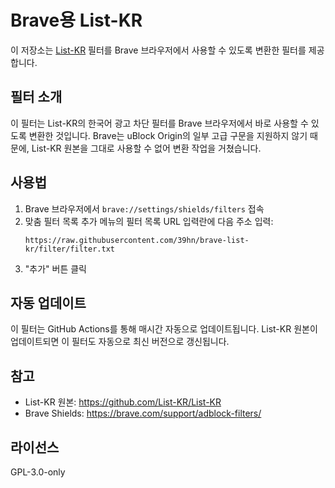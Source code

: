# Brave용 List-KR

이 저장소는 [List-KR](https://github.com/List-KR/List-KR) 필터를 Brave 브라우저에서 사용할 수 있도록 변환한 필터를 제공합니다.

## 필터 소개

이 필터는 List-KR의 한국어 광고 차단 필터를 Brave 브라우저에서 바로 사용할 수 있도록 변환한 것입니다. Brave는 uBlock Origin의 일부 고급 구문을 지원하지 않기 때문에, List-KR 원본을 그대로 사용할 수 없어 변환 작업을 거쳤습니다.

## 사용법

1. Brave 브라우저에서 `brave://settings/shields/filters` 접속
2. 맞춤 필터 목록 추가 메뉴의 필터 목록 URL 입력란에 다음 주소 입력:
   ```
   https://raw.githubusercontent.com/39hn/brave-list-kr/filter/filter.txt
   ```
3. "추가" 버튼 클릭

## 자동 업데이트

이 필터는 GitHub Actions를 통해 매시간 자동으로 업데이트됩니다. List-KR 원본이 업데이트되면 이 필터도 자동으로 최신 버전으로 갱신됩니다.

## 참고
- List-KR 원본: https://github.com/List-KR/List-KR
- Brave Shields: https://brave.com/support/adblock-filters/

## 라이선스
GPL-3.0-only 